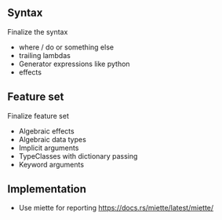 ## Syntax

Finalize the syntax

- where / do or something else
- trailing lambdas
- Generator expressions like python
- effects

## Feature set

Finalize feature set

- Algebraic effects
- Algebraic data types
- Implicit arguments
- TypeClasses with dictionary passing
- Keyword arguments

## Implementation

- Use miette for reporting https://docs.rs/miette/latest/miette/
